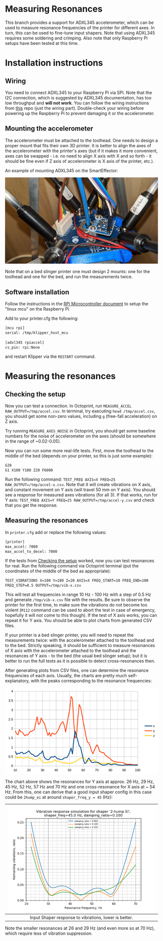 Measuring Resonances
====================

This branch provides a support for ADXL345 accelerometer, which can be used to
measure resonance frequencies of the printer for different axes. In turn, this
can be used to fine-tune input shapers. Note that using ADXL345 requires some
soldering and crimping. Also note that only Raspberry Pi setups have
been tested at this time.


Installation instructions
===========================

## Wiring

You need to connect ADXL345 to your Raspberry Pi via SPI. Note that the I2C
connection, which is suggested by ADXL345 documentation, has too low throughput
and **will not work**. You can follow the wiring instructions from
[this](https://github.com/nagimov/adxl345spi#wiring) repo (just the wiring
part). Double-check your wiring before powering up the Raspberry Pi to prevent
damaging it or the accelerometer.

## Mounting the accelerometer

The accelerometer must be attached to the toolhead. One needs to design a proper
mount that fits their own 3D printer. It is better to align the axes of the
accelerometer with the printer's axes (but if it makes it more convenient,
axes can be swapped - i.e. no need to align X axis with X and so forth - it
should be fine even if Z axis of accelerometer is X axis of the printer, etc.).

An example of mounting ADXL345 on the SmartEffector:

![ADXL345 on SmartEffector](img/adxl345-mount.jpg)

Note that on a bed slinger printer one must design 2 mounts: one for the
toolhead and one for the bed, and run the measurements twice.

## Software installation

Follow the instructions in the
[RPi Microcontroller document](RPi_microcontroller.md) to setup the
"linux mcu" on the Raspberry Pi.

Add to your printer.cfg the following:
```
[mcu rpi]
serial: /tmp/klipper_host_mcu

[adxl345 rpiaccel]
cs_pin: rpi:None
```

and restart Klipper via the `RESTART` command.

Measuring the resonances
===========================

## Checking the setup

Now you can test a connection. In Octoprint, run
`MEASURE_ACCEL RAW_OUTPUT=/tmp/accel.csv`. In terminal, try executing
`head /tmp/accel.csv`, you should get some non-zero values, including
`g` (free-fall acceleration) on Z axis.

Try running `MEASURE_AXES_NOISE` in Octoprint, you should get some baseline
numbers for the noise of accelerometer on the axes (should be somewhere
in the range of ~0.02-0.05).

Now you can run some more real-life tests. First, move the toolhead to the
middle of the bed (depends on your printer, so this is just some example):

```
G28
G1 X100 Y100 Z20 F6000
```

Run the following command:
`TEST_FREQ AXIS=X FREQ=25 RAW_OUTPUT=/tmp/accel-x.csv`. Note that it will create
vibrations on X axis, and constant movement on Y axis (will travel 50 mm on
Y axis). You should see a response for measured axes vibrations (for all 3).
If that works, run for Y axis:
`TEST_FREQ AXIS=Y FREQ=25 RAW_OUTPUT=/tmp/accel-y.csv` and check that you get
the response.

## Measuring the resonances

In `printer.cfg` add or replace the following values:
```
[printer]
max_accel: 7000
max_accel_to_decel: 7000
```

If the tests from [Checking the setup](#checking_the_setup) worked, now you can
test resonances for real. Run the following command via Octoprint terminal (put
the coordinates of the middle of the bed as appropriate):
```
TEST_VIBRATIONS X=100 Y=100 Z=20 AXIS=X FREQ_START=10 FREQ_END=100 FREQ_STEP=0.5 OUTPUT=/tmp/vib-x.csv
```

This will test all frequencies in range 10 Hz - 100 Hz with a step of 0.5 Hz and
generate `/tmp/vib-x.csv` file with the results. Be sure to observe the printer
for the first time, to make sure the vibrations do not become too violent
(`M112` command can be used to abort the test in case of emergency, hopefully it
will not come to this though). If the test of X axis works, you can repeat it for
Y axis. You should be able to plot charts from generated CSV files.

If your printer is a bed slinger printer, you will need to repeat the
measurements twice: with the accelerometer attached to the toolhead and to the
bed. Strictly speaking, it should be sufficient to measure resonances of X axis
with the accelerometer attached to the toolhead and the resonances of Y axis -
to the bed (the usual bed slinger setup); but it is better to run the full tests
as it is possible to detect cross-resonances then.

After generating plots from CSV files, one can determine the resonance
frequencies of each axis. Usually, the charts are pretty much self-explanatory,
with the peaks corresponding to the resonance frequencies:

![Resonances](img/resonances.png)

The chart above
shows the resonances for Y axis at approx. 26 Hz, 29 Hz, 45 Hz, 52 Hz, 57 Hz and
70 Hz and one cross-resonance for X axis at ~ 54 Hz. From this, one can derive
that a good input shaper config in this case could be `2hump_ei` at around
`shaper_freq_y = 45` (Hz):

|![2-hump EI shaper](img/2hump_ei_45hz.png)|
|:--:|
|Input Shaper response to vibrations, lower is better.|

Note the smaller resonances at 26 and 29 Hz (and even more so at 70 Hz), which
require less of vibration suppression.
